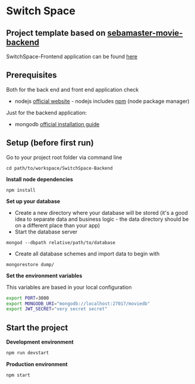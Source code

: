 # Switch Space
## Project template based on [sebamaster-movie-backend](https://github.com/sebischair/sebamaster-movie-backend/)

SwitchSpace-Frontend application can be found [here](https://github.com/AbdelrahmanKhaledAmer/SwitchSpace-Frontend)

## Prerequisites

Both for the back end and front end application check

* nodejs [official website](https://nodejs.org/en/) - nodejs includes [npm](https://www.npmjs.com/) (node package manager)

Just for the backend application:

* mongodb [official installation guide](https://docs.mongodb.org/manual/administration/install-community/)

## Setup (before first run)

Go to your project root folder via command line
```
cd path/to/workspace/SwitchSpace-Backend
```

**Install node dependencies**

```
npm install
```

**Set up your database**

* Create a new directory where your database will be stored (it's a good idea to separate data and business logic - the data directory should be on a different place than your app)
* Start the database server
```
mongod --dbpath relative/path/to/database
```
* Create all database schemes and import data to begin with
```
mongorestore dump/
```

**Set the environment variables**

This variables are based in your local configuration
```bash
export PORT=3000
export MONGODB_URI="mongodb://localhost:27017/moviedb"
export JWT_SECRET="very secret secret"
```

## Start the project

**Development environment**
```bash
npm run devstart
```

**Production environment**
```bash
npm start
```
